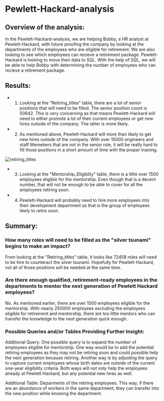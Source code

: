 # Pewlett-Hackard-analysis

## Overview of the analysis: 
In the Pewlett-Hackard-analysis, we are helping Bobby, a HR analyst at Pewlett-Hackard, with future proofing the company by looking at the departments of the  employees who are eligible for retirement. We are also looking to see which employees can recieve a retirement package. Pewlett-Hackard is looking to move their data to SQL. With the help of SQL, we will be able to help Bobby with determining the number of employees who can recieve a retirement package.

## Results: 

- 1. Looking at the "Retiring_titles" table, there are a lot of senior positions that will need to be filled. The senior position count is 50842. This is very concerning as that means Pewlett-Hackard will need to either promote a lot of their current employees or get new hires outside of the company. The latter is more likely.

- 2. As mentioned above, Pewlett-Hackard will more than likely to get new hires outside of the company. With over 15000 engineers and staff Memebers that are not in the senior role, it will be really hard to fill those positions in a short amount of time with the proper training.
 
 ![retiring_titles](https://user-images.githubusercontent.com/109183214/192666170-6a8e8463-5e53-4775-ae10-2c1cbc78e8b1.png)

- 3. Looking at the "Mentorship_Eligibilty" table, there is a little over 1500 employees eligible for the mentorship. Even though that is a decent number, that will not be enough to be able to cover for all the employees retiring soon.

- 4. Pewlett-Hackard will probably need to hire more employees into their development department as that is the group of employees likely to retire soon.

## Summary: 

### How many roles will need to be filled as the "silver tsunami" begins to make an impact?

From looking at the "Retiring_titles" table, it looks like 72458 roles will need to be hire to counteract the silver tsunami. Hopefully for Pewlett-Hackard, not all of those positions will be needed at the same time.

### Are there enough qualified, retirement-ready employees in the departments to mentor the next generation of Pewlett Hackard employees?

No. As mentioned earlier, there are over 1500 employees eligible for the mentorship. With nearly 250000 employees excluding the employees eligible for retirement and mentorship, there are too little mentors who can transfer the knowledge to the next generation quick enough.

### Possible Queries and/or Tables Providing Further Insight:
Additional Query: One possible query is to expand the number of employees eligible for mentorship. One way would be to add the potential retiring employees as they may not be retiring soon and could possible help the next generation because retiring. Another way is by adjusting the query to capture current employees whose birth dates are outside of the current one-year eligibility criteria. Both ways will not only help the employees already at Pewlett Hackard, but any potential new hires as well.

Additional Table: Deparments of the retiring employees. This way, if there are an abundance of workers in the same department, they can transfer into the new position while knowing the department.

